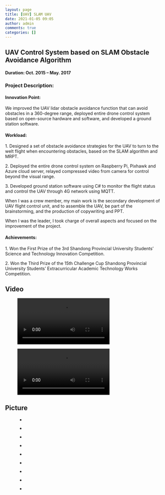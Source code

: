 ```yaml
---
layout: page
title: [UAV] SLAM UAV
date: 2021-01-05 09:05
author: admin
comments: true
categories: []
---
```

<!-- wp:heading -->
<h2><strong>UAV Control System based on SLAM Obstacle Avoidance Algorithm</strong></h2>
<!-- /wp:heading -->

<!-- wp:heading {"level":4} -->
<h4>Duration: Oct. 2015 – May. 2017</h4>
<!-- /wp:heading -->

<!-- wp:heading {"level":3} -->
<h3><strong>Project Description:</strong></h3>
<!-- /wp:heading -->

<!-- wp:heading {"level":4} -->
<h4><strong>Innovation Point:</strong></h4>
<!-- /wp:heading -->

<!-- wp:paragraph -->
<p>We improved the UAV lidar obstacle avoidance function that can avoid obstacles in a 360-degree range, deployed entire drone control system based on open-source hardware and software, and developed a ground station software.</p>
<!-- /wp:paragraph -->

<!-- wp:heading {"level":4} -->
<h4><strong>Workload:</strong></h4>
<!-- /wp:heading -->

<!-- wp:paragraph -->
<p>1. Designed a set of obstacle avoidance strategies for the UAV to turn to the welt flight when encountering obstacles, based on the SLAM algorithm and MRPT.</p>
<!-- /wp:paragraph -->

<!-- wp:paragraph -->
<p>2. Deployed the entire drone control system on Raspberry Pi, Pixhawk and Azure cloud server, relayed compressed video from camera for control beyond the visual range.</p>
<!-- /wp:paragraph -->

<!-- wp:paragraph -->
<p>3. Developed ground station software using C# to monitor the flight status and control the UAV through 4G network using MQTT.</p>
<!-- /wp:paragraph -->

<!-- wp:paragraph -->
<p>When I was a crew member, my main work is the secondary development of UAV flight control unit, and to assemble the UAV, be part of the brainstorming, and the production of copywriting and PPT.</p>
<!-- /wp:paragraph -->

<!-- wp:paragraph -->
<p>When I was the leader, I took charge of overall aspects and focused on the improvement of the project.</p>
<!-- /wp:paragraph -->

<!-- wp:heading {"level":4} -->
<h4><strong>Achievements:</strong></h4>
<!-- /wp:heading -->

<!-- wp:paragraph -->
<p>1. Won the First Prize of the 3rd Shandong Provincial University Students’ Science and Technology Innovation Competition.</p>
<!-- /wp:paragraph -->

<!-- wp:paragraph -->
<p>2. Won the Third Prize of the 15th Challenge Cup Shandong Provincial University Students’ Extracurricular Academic Technology Works Competition.</p>
<!-- /wp:paragraph -->

<!-- wp:heading {"textAlign":"center"} -->
<h2 class="has-text-align-center"><strong>Video</strong></h2>
<!-- /wp:heading -->

<!-- wp:columns -->
<div class="wp-block-columns"><!-- wp:column {"width":"50%"} -->
<div class="wp-block-column" style="flex-basis:50%"><!-- wp:video {"id":252} -->
<figure class="wp-block-video"><video controls src="http://donghao.tech/wp-content/uploads/2021/01/基于SLAM避障算法的无人机控制系统演示视频.mp4"></video></figure>
<!-- /wp:video --></div>
<!-- /wp:column -->

<!-- wp:column {"width":"50%"} -->
<div class="wp-block-column" style="flex-basis:50%"><!-- wp:video {"id":964} -->
<figure class="wp-block-video"><video controls src="http://donghao.tech/wp-content/uploads/2021/04/UAV-Control-System-based-on-SLAM-Obstacle-Avoidance-Algorithm.mp4"></video></figure>
<!-- /wp:video --></div>
<!-- /wp:column --></div>
<!-- /wp:columns -->

<!-- wp:heading {"textAlign":"center"} -->
<h2 class="has-text-align-center"><strong>Picture</strong></h2>
<!-- /wp:heading -->

<!-- wp:gallery {"ids":[838,837],"linkTo":"none"} -->
<figure class="wp-block-gallery columns-2 is-cropped"><ul class="blocks-gallery-grid"><li class="blocks-gallery-item"><figure><img src="http://donghao.tech/wp-content/uploads/2021/02/34-1024x768.jpg" alt="" data-id="838" data-full-url="http://donghao.tech/wp-content/uploads/2021/02/34-scaled.jpg" data-link="http://donghao.tech/uav-slam-uav/attachment/34/" class="wp-image-838"/></figure></li><li class="blocks-gallery-item"><figure><img src="http://donghao.tech/wp-content/uploads/2021/02/31-1024x683.jpg" alt="" data-id="837" data-full-url="http://donghao.tech/wp-content/uploads/2021/02/31-scaled.jpg" data-link="http://donghao.tech/uav-slam-uav/attachment/31/" class="wp-image-837"/></figure></li></ul></figure>
<!-- /wp:gallery -->

<!-- wp:gallery {"ids":[206,208,209],"linkTo":"none"} -->
<figure class="wp-block-gallery columns-3 is-cropped"><ul class="blocks-gallery-grid"><li class="blocks-gallery-item"><figure><img src="http://donghao.tech/wp-content/uploads/2021/01/IMG20151219163654-1024x768.jpg" alt="" data-id="206" class="wp-image-206"/></figure></li><li class="blocks-gallery-item"><figure><img src="http://donghao.tech/wp-content/uploads/2021/01/IMG20151219181028-1024x768.jpg" alt="" data-id="208" class="wp-image-208"/></figure></li><li class="blocks-gallery-item"><figure><img src="http://donghao.tech/wp-content/uploads/2021/01/IMG20151219211215-1024x768.jpg" alt="" data-id="209" class="wp-image-209"/></figure></li></ul></figure>
<!-- /wp:gallery -->

<!-- wp:gallery {"ids":[286,214],"linkTo":"none"} -->
<figure class="wp-block-gallery columns-2 is-cropped"><ul class="blocks-gallery-grid"><li class="blocks-gallery-item"><figure><img src="http://donghao.tech/wp-content/uploads/2021/01/IMG_20190527_170534-1024x768.jpg" alt="" data-id="286" class="wp-image-286"/></figure></li><li class="blocks-gallery-item"><figure><img src="http://donghao.tech/wp-content/uploads/2021/01/IMG20161210212052-1024x768.jpg" alt="" data-id="214" class="wp-image-214"/></figure></li></ul></figure>
<!-- /wp:gallery -->

<!-- wp:gallery {"ids":[205,212],"linkTo":"none"} -->
<figure class="wp-block-gallery columns-2 is-cropped"><ul class="blocks-gallery-grid"><li class="blocks-gallery-item"><figure><img src="http://donghao.tech/wp-content/uploads/2021/01/IMG20151219212754-768x1024.jpg" alt="" data-id="205" class="wp-image-205"/></figure></li><li class="blocks-gallery-item"><figure><img src="http://donghao.tech/wp-content/uploads/2021/01/IMG20170409135330-768x1024.jpg" alt="" data-id="212" class="wp-image-212"/></figure></li></ul></figure>
<!-- /wp:gallery -->

<!-- wp:paragraph -->
<p></p>
<!-- /wp:paragraph -->
